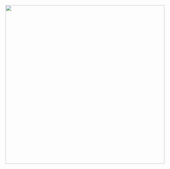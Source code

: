 
<p align="center">
    <a href="https://github.com/AnushkaIsuru1"><img width="500px" src="https://github-readme-stats.vercel.app/api/top-langs/?username=AnushkaI1&theme=dark&hide=html,css,python&layout=compact&bg_color=10101000&hide_title=true&border_color=FFFFFF097&show_icon=true"></a>
</p>
<!--&hide_border=true-->
